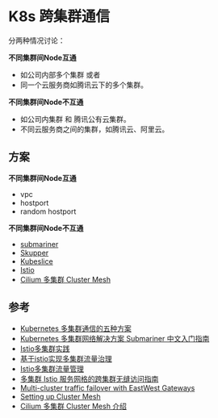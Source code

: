 # K8s 跨集群通信

分两种情况讨论：

**不同集群间Node互通**  

- 如公司内部多个集群 或者
- 同一个云服务商如腾讯云下的多个集群。

**不同集群间Node不互通** 

- 如公司内集群 和 腾讯公有云集群。
- 不同云服务商之间的集群，如腾讯云、阿里云。

## 方案

**不同集群间Node互通**

- vpc
- hostport
- random hostport

**不同集群间Node不互通**

- [submariner](https://github.com/submariner-io/submariner)
- [Skupper](https://github.com/skupperproject/skupper)
- [Kubeslice ](https://github.com/kubeslice/kubeslice)
- [Istio]()
- [Cilium 多集群 Cluster Mesh](https://github.com/cilium/cilium)


## 参考

- [Kubernetes 多集群通信的五种方案](https://www.cnblogs.com/cheyunhua/p/18227292)
- [Kubernetes 多集群网络解决方案 Submariner 中文入门指南](https://www.modb.pro/db/623405)
- [Istio多集群实践](https://cloud.tencent.com/developer/article/2378172)
- [基于istio实现多集群流量治理 ](https://www.cnblogs.com/huaweiyun/p/18127975)
- [Istio多集群流量管理](https://istio.io/latest/zh/docs/ops/configuration/traffic-management/multicluster/)
- [多集群 Istio 服务网格的跨集群无缝访问指南](https://jimmysong.io/blog/seamless-cross-cluster-access-istio/)
- [Multi-cluster traffic failover with EastWest Gateways](https://docs.tetrate.io/service-bridge/howto/gateway/multi-cluster-traffic-routing-with-eastwest-gateway)
- [Setting up Cluster Mesh](https://docs.cilium.io/en/stable/network/clustermesh/clustermesh/)
- [Cilium 多集群 Cluster Mesh 介绍](https://cloud.tencent.com/developer/article/2029179)
